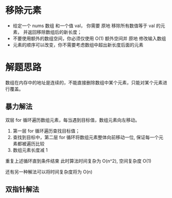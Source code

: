 # 移除元素

* 给定一个 nums 数组 和一个值 val， 你需要 原地 移除所有数值等于 val 的元素， 并返回移除数组后的新长度；
* 不要使用额外的数组空间，你必须仅使用 O(1) 额外空间并 原地 修改输入数组
* 元素的顺序可以改变，你不需要考虑数组中超出新长度后面的元素

# 解题思路

数组在内存中的地址是连续的，不能直接删除数组中某个元素，只能对某个元素进行覆盖。

## 暴力解法

双层 for 循环遍历数组元素，每当遇到目标值，数组元素向左移动。

1. 第一层 for 循环遍历查找目标值；
2. 查找到目标中，第二层 for 循环将数组元素整体向前移动一位, 保证每一个元素都被遍历比较
3. 数组元素长度减 1

重复上述循环直到条件结束
此时算法时间复杂为 O(n^2), 空间复杂度 O(1)

还有另一种解法可以将时间复杂度将为 O(n)

## 双指针解法
